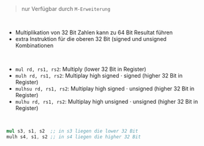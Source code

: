 >nur Verfügbar durch `M-Erweiterung` 

<br>

- Multiplikation von 32 Bit Zahlen kann zu 64 Bit Resultat führen
- extra Instruktion für die oberen 32 Bit (signed und unsigned Kombinationen

<br>

- `mul rd, rs1, rs2`: Multiply (lower 32 Bit in Register)
- `mulh rd, rs1, rs2`: Multiplay high signed $\cdot$ signed (higher 32 Bit in Register)
- `mulhsu rd, rs1, rs2`: Multiplay high signed $\cdot$ unsigned (higher 32 Bit in Register)
- `mulhu rd, rs1, rs2`: Multiplay high unsigned $\cdot$ unsigned (higher 32 Bit in Register)

<br>

```nasm
mul s3, s1, s2  ;; in s3 liegen die lower 32 Bit
mulh s4, s1, s2 ;; in s4 liegen die higher 32 Bit
```
